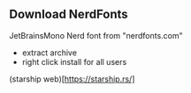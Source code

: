 ## Download NerdFonts
JetBrainsMono Nerd font from "nerdfonts.com"
- extract archive
- right click install for all users

(starship web)[https://starship.rs/]